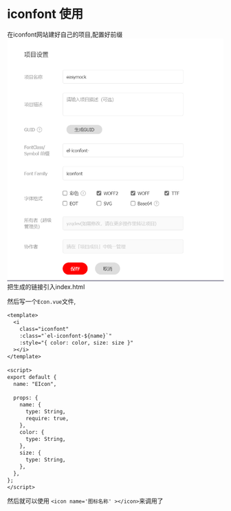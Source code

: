 # iconfont 使用

在iconfont网站建好自己的项目,配置好前缀
![image.png](./res/image.png)
把生成的链接引入index.html

然后写一个`Econ.vue`文件,

```vue
<template>
  <i
    class="iconfont"
    :class="`el-iconfont-${name}`"
    :style="{ color: color, size: size }"
  ></i>
</template>

<script>
export default {
  name: "EIcon",

  props: {
    name: {
      type: String,
      require: true,
    },
    color: {
      type: String,
    },
    size: {
      type: String,
    },
  },
};
</script>
```

然后就可以使用  `<icon name='图标名称' ></icon>`来调用了
